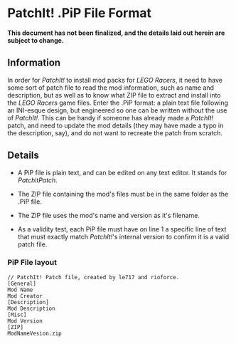 PatchIt! .PiP File Format
===========================

**This document has not been finalized, and the details laid out herein are subject to change.**

Information
-----------

In order for *PatchIt!* to install mod packs for *LEGO Racers*, it need to have some sort of patch file to read the mod information, such as name and 
description, but as well as to know what ZIP file to extract and install into the *LEGO Racers* game files. Enter the .PiP format: a plain text file following an 
INI-esque design, but engineered so one can be written without the use of *PatchIt!*. This can be handy if someone has already made a *PatchIt!* patch, and need 
to update the mod details (they may have made a typo in the description, say), and do not want to recreate the patch from scratch.

Details
-------

* A PiP file is plain text, and can be edited on any text editor. It stands for *Patch*it*Patch*.

* The ZIP file containing the mod's files must be in the same folder as the .PiP file.

* The ZIP file uses the mod's name and version as it's filename.

* As a validity test, each PiP file must have on line 1 a specific line of text that must exactly match *PatchIt!*'s internal version to confirm it is a valid 
patch file.

### PiP File layout

```
// PatchIt! Patch file, created by le717 and rioforce.
[General]
Mod Name
Mod Creator
[Description]
Mod Description
[Misc]
Mod Version
[ZIP]
ModNameVesion.zip
```